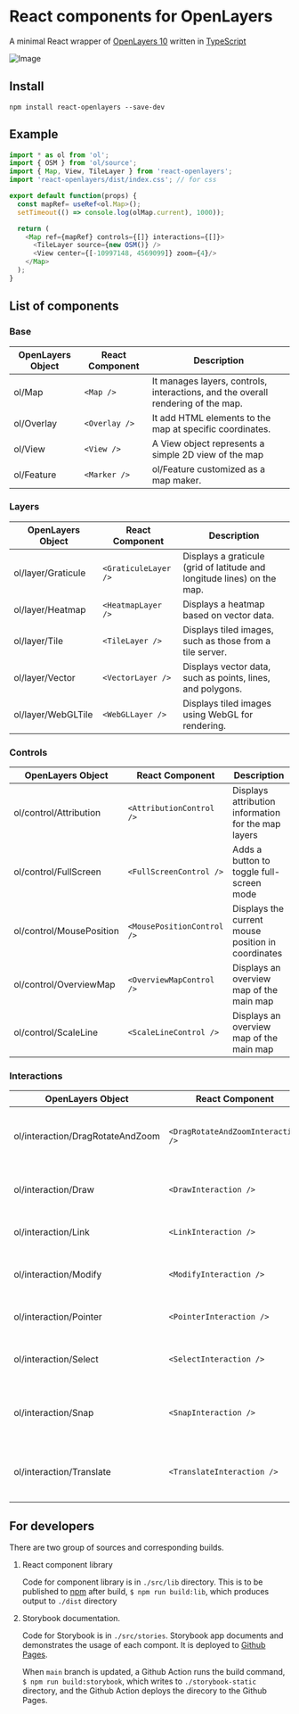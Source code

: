 # React components for OpenLayers

A minimal React wrapper of [OpenLayers 10](https://openlayers.org/)
written in [TypeScript](https://www.typescriptlang.org/)

![Image](https://github.com/user-attachments/assets/9dfc9102-4952-4c56-a76b-19699a5a4570)

## Install
```
npm install react-openlayers --save-dev
```

## Example
```typescript
import * as ol from 'ol';
import { OSM } from 'ol/source';
import { Map, View, TileLayer } from 'react-openlayers';
import 'react-openlayers/dist/index.css'; // for css

export default function(props) {
  const mapRef= useRef<ol.Map>();
  setTimeout(() => console.log(olMap.current), 1000));

  return ( 
    <Map ref={mapRef} controls={[]} interactions={[]}>
      <TileLayer source={new OSM()} />
      <View center={[-10997148, 4569099]} zoom={4}/>
    </Map>
  );
}
```

## List of components

### Base
| OpenLayers Object  | React Component    | Description  | 
| --------------     | ---------------    | ------------ |
| ol/Map     | `<Map />`    | It manages layers, controls, interactions, and the overall rendering of the map. |
| ol/Overlay | `<Overlay />`| It add HTML elements to the map at specific coordinates. |
| ol/View    | `<View />`   | A View object represents a simple 2D view of the map |
| ol/Feature | `<Marker />` | ol/Feature customized as a map maker. |

### Layers
| OpenLayers Object  | React Component    | Description  | 
| --------------     | ---------------    | ------------ |
| ol/layer/Graticule |  `<GraticuleLayer />` | Displays a graticule (grid of latitude and longitude lines) on the map. |
| ol/layer/Heatmap |  `<HeatmapLayer />` | Displays a heatmap based on vector data. |
| ol/layer/Tile |  `<TileLayer />` | Displays tiled images, such as those from a tile server. |
| ol/layer/Vector |  `<VectorLayer />` | Displays vector data, such as points, lines, and polygons. |
| ol/layer/WebGLTile |  `<WebGLLayer />` | Displays tiled images using WebGL for rendering. |

### Controls
| OpenLayers Object  | React Component    | Description  | 
| --------------     | ---------------    | ------------ |
| ol/control/Attribution   | `<AttributionControl />`   | Displays attribution information for the map layers |
| ol/control/FullScreen    | `<FullScreenControl />`    | Adds a button to toggle full-screen mode |
| ol/control/MousePosition | `<MousePositionControl />` | Displays the current mouse position in coordinates |
| ol/control/OverviewMap   | `<OverviewMapControl />`   | Displays an overview map of the main map |
| ol/control/ScaleLine     | `<ScaleLineControl />`     | Displays an overview map of the main map |

### Interactions
| OpenLayers Object  | React Component    | Description  | 
| --------------     | ---------------    | ------------ |
| ol/interaction/DragRotateAndZoom| `<DragRotateAndZoomInteraction />` | Allows rotating and zooming the map by dragging. |
| ol/interaction/Draw | `<DrawInteraction />` | Allows drawing geometries on the map.|
| ol/interaction/Link | `<LinkInteraction />` | Synchronizes the map view with the URL. |
| ol/interaction/Modify | `<ModifyInteraction />` | Allows modifying existing geometries. |
| ol/interaction/Pointer | `<PointerInteraction />` | Base class for pointer interactions. |
| ol/interaction/Select | `<SelectInteraction />` | Allows selecting features on the map. |
| ol/interaction/Snap | `<SnapInteraction />` | Allows snapping geometries to other geometries. |
| ol/interaction/Translate | `<TranslateInteraction />` | Allows translating (moving) features on the map. |

## For developers

There are two group of sources and corresponding builds.

1. React component library

    Code for component library is in `./src/lib` directory.
    This is to be published to [npm](https://www.npmjs.com/package/react-openlayers)
    after build, `$ npm run build:lib`, which produces output to `./dist` directory

2. Storybook documentation. 

    Code for Storybook is in `./src/stories`. Storybook app documents and 
    demonstrates the usage of each compont. It is deployed to 
    [Github Pages](https://allenhwkim.github.io/react-openlayers).

    When `main` branch is updated, a Github Action runs the build command, 
    `$ npm run build:storybook`, which writes to `./storybook-static` directory, 
    and the Github Action deploys the direcory to the Github Pages.
